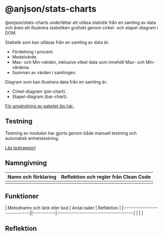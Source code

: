 # @anjson/stats-charts

@anjson/stats-charts underlättar att utläsa statistik från en samling av data och även att illustrera statistiken grafiskt genom cirkel- och stapel-diagram i DOM.

Statistik som kan utläsas från en samling av data är:

* Fördelning i procent.
* Medelvärde.
* Max- och Min-värden, inklusive vilket data som innehöll Max- och Min-värdena.
* Summan av värden i samlingen.

Diagram som kan illustrera data från en samling är:

* Cirkel-diagram (pie-chart).
* Stapel-diagram (bar-chart).

[För användning av paketet läs här.](./package/README.md)

## Testning

Testning av modulen har gjorts genom både manuell testning och automatisk enhetstestning.

[Läs testrapport](testrapport.md)

## Namngivning

| Namn och förklaring           |  Reflektion och regler från Clean Code |
|:-----------------------------:|:--------------------------------------:|
|       |         |

## Funktioner

| Metodnamn och länk eller kod  | Antal rader |  Reflektion                            |
|:-----------------------------:||-----------:|:--------------------------------------:|
|       |         |

## Reflektion
